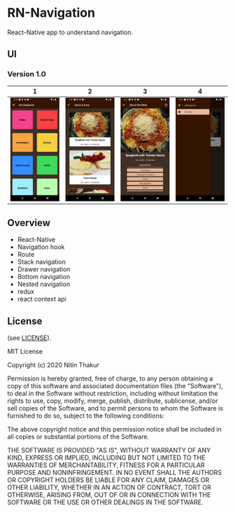 # RN-Navigation
React-Native app to understand navigation.

## UI

### Version 1.0
1      |  2 |3 |4
:-------------------------:|:-------------------------:|:-------------------------:|:-------------------------:
![Alt text](/ss/n1.png?raw=false "Optional Title")  | ![Alt text](/ss/n2.png?raw=false "Optional Title") |![Alt text](/ss/n3.png?raw=false "Optional Title") |![Alt text](/ss/n4.png?raw=false "Optional Title") |



## Overview
 - React-Native
 - Navigation hook
 - Route
 - Stack navigation
 - Drawer navigation
 - Bottom navigation
 - Nested navigation
 - redux
 - react context api
 
## License

(see [LICENSE](LICENSE)).

MIT License

Copyright (c) 2020 Nitin Thakur

Permission is hereby granted, free of charge, to any person obtaining a copy
of this software and associated documentation files (the "Software"), to deal
in the Software without restriction, including without limitation the rights
to use, copy, modify, merge, publish, distribute, sublicense, and/or sell
copies of the Software, and to permit persons to whom the Software is
furnished to do so, subject to the following conditions:

The above copyright notice and this permission notice shall be included in all
copies or substantial portions of the Software.

THE SOFTWARE IS PROVIDED "AS IS", WITHOUT WARRANTY OF ANY KIND, EXPRESS OR
IMPLIED, INCLUDING BUT NOT LIMITED TO THE WARRANTIES OF MERCHANTABILITY,
FITNESS FOR A PARTICULAR PURPOSE AND NONINFRINGEMENT. IN NO EVENT SHALL THE
AUTHORS OR COPYRIGHT HOLDERS BE LIABLE FOR ANY CLAIM, DAMAGES OR OTHER
LIABILITY, WHETHER IN AN ACTION OF CONTRACT, TORT OR OTHERWISE, ARISING FROM,
OUT OF OR IN CONNECTION WITH THE SOFTWARE OR THE USE OR OTHER DEALINGS IN THE
SOFTWARE.

